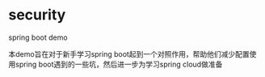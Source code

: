 # security
spring boot demo

本demo旨在对于新手学习spring boot起到一个对照作用，帮助他们减少配置使用spring boot遇到的一些坑，然后进一步为学习spring cloud做准备
